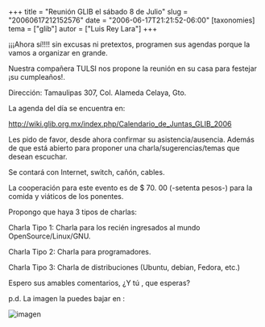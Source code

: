 +++
title = "Reunión GLIB el sábado 8 de Julio"
slug = "20060617212152576"
date = "2006-06-17T21:21:52-06:00"
[taxonomies]
tema = ["glib"]
autor = ["Luis Rey Lara"]
+++

¡¡¡Ahora sí!!!! sin excusas ni pretextos, programen sus agendas porque la vamos
a organizar en grande.

Nuestra compañera TULSI nos propone la reunión en su casa para festejar ¡su
cumpleaños!.

Dirección: Tamaulipas 307, Col. Alameda Celaya, Gto.

La agenda del día se encuentra en:

<http://wiki.glib.org.mx/index.php/Calendario_de_Juntas_GLIB_2006>

Les pido de favor, desde ahora confirmar su asistencia/ausencia. Además de que
está abierto para proponer una charla/sugerencias/temas que desean escuchar.

Se contará con Internet, switch, cañón, cables.

<!-- more -->

La cooperación para este evento es de $ 70. 00 (-setenta pesos-) para la comida
y viáticos de los ponentes.

Propongo que haya 3 tipos de charlas:

Charla Tipo 1: Charla para los recién ingresados al mundo OpenSource/Linux/GNU.

Charla Tipo 2: Charla para programadores.

Charla Tipo 3: Charla de distribuciones (Ubuntu, debian, Fedora, etc.)

Espero sus amables comentarios, ¿Y tú , que esperas?

p.d. La imagen la puedes bajar en :

![imagen](http://luisrey.red-libre.org/glibjulio.jpg)
